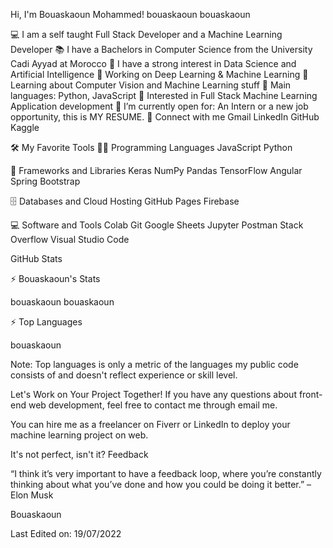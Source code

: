 Hi, I'm Bouaskaoun Mohammed! 
bouaskaoun bouaskaoun




💻 I am a self taught Full Stack Developer and a Machine Learning Developer
📚 I have a Bachelors in Computer Science from the University Cadi Ayyad at Morocco
📝 I have a strong interest in Data Science and Artificial Intelligence
🔭 Working on Deep Learning & Machine Learning
🌱 Learning about Computer Vision and Machine Learning stuff
🌟 Main languages: Python, JavaScript
🚩 Interested in Full Stack Machine Learning Application development
🤔 I’m currently open for: An Intern or a new job opportunity, this is MY RESUME.
🤝 Connect with me
Gmail LinkedIn GitHub Kaggle

🛠️ My Favorite Tools
👨‍💻 Programming Languages
JavaScript Python

🧰 Frameworks and Libraries
Keras NumPy Pandas TensorFlow Angular Spring Bootstrap

🗄️ Databases and Cloud Hosting
GitHub Pages Firebase

💻 Software and Tools
Colab Git Google Sheets Jupyter Postman Stack Overflow Visual Studio Code


 GitHub Stats

⚡ Bouaskaoun's Stats

bouaskaoun bouaskaoun


⚡ Top Languages

bouaskaoun

Note: Top languages is only a metric of the languages my public code consists of and doesn't reflect experience or skill level.


Let's Work on Your Project Together!
If you have any questions about front-end web development, feel free to contact me through email me.

You can hire me as a freelancer on Fiverr or LinkedIn to deploy your machine learning project on web.

It's not perfect, isn't it?
Feedback

“I think it’s very important to have a feedback loop, where you’re constantly thinking about what you’ve done and how you could be doing it better.” – Elon Musk

Bouaskaoun

Last Edited on: 19/07/2022
